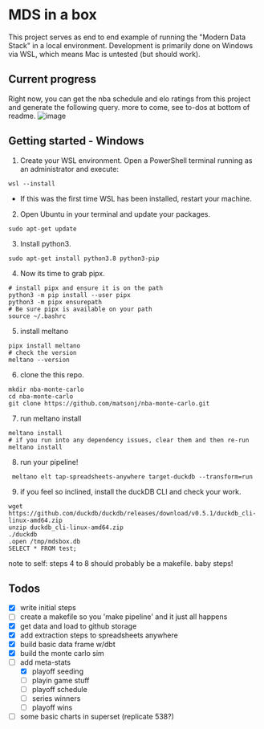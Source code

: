 # MDS in a box
This project serves as end to end example of running the "Modern Data Stack" in a local environment. Development is primarily done on Windows via WSL, which means Mac is untested (but should work).

## Current progress
Right now, you can get the nba schedule and elo ratings from this project and generate the following query. more to come, see to-dos at bottom of readme.
![image](https://user-images.githubusercontent.com/16811433/193890561-a0b3a9f5-be83-439d-ae49-0c959d4e9cb2.png)


## Getting started - Windows
1. Create your WSL environment. Open a PowerShell terminal running as an administrator and execute:
```
wsl --install
```
* If this was the first time WSL has been installed, restart your machine.

2. Open Ubuntu in your terminal and update your packages. 
```
sudo apt-get update
```
3. Install python3.
```
sudo apt-get install python3.8 python3-pip
```
4. Now its time to grab pipx. 
```
# install pipx and ensure it is on the path
python3 -m pip install --user pipx
python3 -m pipx ensurepath
# Be sure pipx is available on your path
source ~/.bashrc
```
5. install meltano
```
pipx install meltano
# check the version
meltano --version
```
6. clone the this repo.
```
mkdir nba-monte-carlo
cd nba-monte-carlo
git clone https://github.com/matsonj/nba-monte-carlo.git
```
7. run meltano install
```
meltano install
# if you run into any dependency issues, clear them and then re-run meltano install
```
8. run your pipeline!
```
 meltano elt tap-spreadsheets-anywhere target-duckdb --transform=run
 ```
 9. if you feel so inclined, install the duckDB CLI and check your work.
 ```
wget https://github.com/duckdb/duckdb/releases/download/v0.5.1/duckdb_cli-linux-amd64.zip
unzip duckdb_cli-linux-amd64.zip
./duckdb
.open /tmp/mdsbox.db
SELECT * FROM test;
```
note to self: steps 4 to 8 should probably be a makefile. baby steps!

## Todos
- [x] write initial steps
- [ ] create a makefile so you 'make pipeline' and it just all happens
- [x] get data and load to github storage
- [x] add extraction steps to spreadsheets anywhere
- [x] build basic data frame w/dbt
- [x] build the monte carlo sim
- [ ] add meta-stats
  - [x] playoff seeding
  - [ ] playin game stuff
  - [ ] playoff schedule
  - [ ] series winners
  - [ ] playoff wins
- [ ] some basic charts in superset (replicate 538?)
